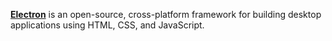 [**Electron**](https://www.electronjs.org/) is an open-source, cross-platform framework for building desktop applications using HTML, CSS, and JavaScript.
